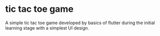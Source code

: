 # tic tac toe game
 A simple tic tac toe game developed by basics of flutter during the initial learning stage with a simplest UI design.
